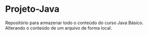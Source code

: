 # Projeto-Java
Repositório para armazenar todo o conteúdo do curso Java Básico.
Alterando o conteúdo de um arquivo de forma local.